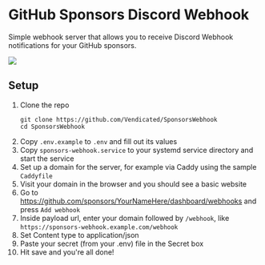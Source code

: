 # GitHub Sponsors Discord Webhook

Simple webhook server that allows you to receive Discord Webhook notifications
for your GitHub sponsors.

![](https://github.com/Vendicated/SponsorsWebhook/assets/45497981/616709cb-83c2-426e-b9e1-3a30bb795fb7)

## Setup

1. Clone the repo
    ```
    git clone https://github.com/Vendicated/SponsorsWebhook
    cd SponsorsWebhook
    ```
2. Copy `.env.example` to `.env` and fill out its values
3. Copy `sponsors-webhook.service` to your systemd service directory and start the service
4. Set up a domain for the server, for example via Caddy using the sample `Caddyfile`
5. Visit your domain in the browser and you should see a basic website
6. Go to https://github.com/sponsors/YourNameHere/dashboard/webhooks and press `Add webhook`
7. Inside payload url, enter your domain followed by `/webhook`, like `https://sponsors-webhook.example.com/webhook`
8. Set Content type to application/json
9. Paste your secret (from your .env) file in the Secret box
10. Hit save and you're all done!